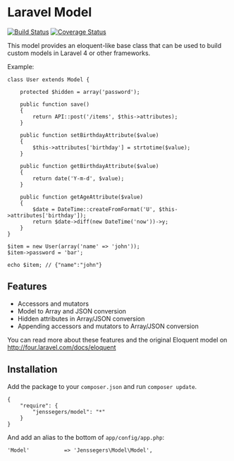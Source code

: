Laravel Model 
=============

[![Build Status](https://travis-ci.org/jenssegers/Laravel-Model.png?branch=master)](https://travis-ci.org/jenssegers/Laravel-Model) [![Coverage Status](https://coveralls.io/repos/jenssegers/Laravel-Model/badge.png)](https://coveralls.io/r/jenssegers/Laravel-Model)

This model provides an eloquent-like base class that can be used to build custom models in Laravel 4 or other frameworks.

Example:

    class User extends Model {

        protected $hidden = array('password');

        public function save() 
        {
            return API::post('/items', $this->attributes);
        }

        public function setBirthdayAttribute($value)
        {
            $this->attributes['birthday'] = strtotime($value);
        }

        public function getBirthdayAttribute($value)
        {
            return date('Y-m-d', $value);
        }

        public function getAgeAttribute($value)
        {
            $date = DateTime::createFromFormat('U', $this->attributes['birthday']);
            return $date->diff(new DateTime('now'))->y;
        }
    }

    $item = new User(array('name' => 'john'));
    $item->password = 'bar';

    echo $item; // {"name":"john"}

Features
--------

 - Accessors and mutators
 - Model to Array and JSON conversion
 - Hidden attributes in Array/JSON conversion
 - Appending accessors and mutators to Array/JSON conversion

You can read more about these features and the original Eloquent model on http://four.laravel.com/docs/eloquent

Installation
------------

Add the package to your `composer.json` and run `composer update`.

    {
        "require": {
            "jenssegers/model": "*"
        }
    }

And add an alias to the bottom of `app/config/app.php`:

    'Model'           => 'Jenssegers\Model\Model',
